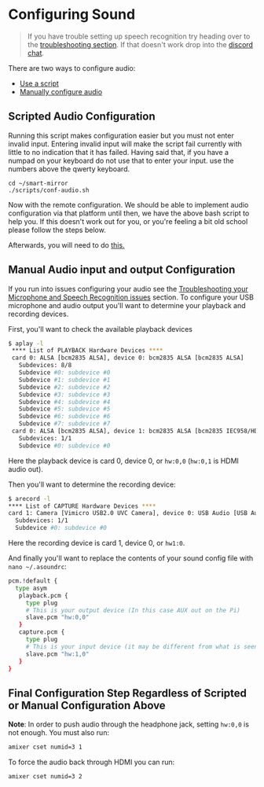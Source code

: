 # Configuring Sound

> If you have trouble setting up speech recognition try heading over to the [troubleshooting section](troubleshooting.md). If that doesn't work drop into the [discord chat](https://discord.gg/JDnHaZH).

There are two ways to configure audio: 
- [Use a script](#Scripted_Audio_Configuration)
- [Manually configure audio](#Scripted_Audio_Configuration)

## Scripted Audio Configuration

Running this script makes configuration easier but you must not enter invalid input. Entering invalid input will make the script fail currently with little to no indication that it has failed. Having said that, if you have a numpad on your keyboard do not use that to enter your input. use the numbers above the qwerty keyboard. 
```
cd ~/smart-mirror
./scripts/conf-audio.sh
```
Now with the remote configuration. We should be able to implement audio configuration via that platform until then, we have the above bash script to help you. If this doesn't work out for you, or you're feeling a bit old school please follow the steps below.

Afterwards, you will need to do [this.](#Final_Configuration_Step_Regardless_of_Scripted_or_Manual_Configuration_Above)

## Manual Audio input and output Configuration
If you run into issues configuring your audio see the [Troubleshooting your Microphone and Speech Recognition issues](microphone_and_speech_recognition_issues.md) section. To configure your USB microphone and audio output you'll want to determine your playback and recording devices. 

First, you'll want to check the available playback devices
``` bash
$ aplay -l
 **** List of PLAYBACK Hardware Devices ****
 card 0: ALSA [bcm2835 ALSA], device 0: bcm2835 ALSA [bcm2835 ALSA]
   Subdevices: 8/8
   Subdevice #0: subdevice #0
   Subdevice #1: subdevice #1
   Subdevice #2: subdevice #2
   Subdevice #3: subdevice #3
   Subdevice #4: subdevice #4
   Subdevice #5: subdevice #5
   Subdevice #6: subdevice #6
   Subdevice #7: subdevice #7
 card 0: ALSA [bcm2835 ALSA], device 1: bcm2835 ALSA [bcm2835 IEC958/HDMI]
   Subdevices: 1/1
   Subdevice #0: subdevice #0
```
Here the playback device is card 0, device 0, or `hw:0,0` (`hw:0,1` is HDMI audio out).

Then you'll want to determine the recording device:
``` bash
$ arecord -l
**** List of CAPTURE Hardware Devices ****
card 1: Camera [Vimicro USB2.0 UVC Camera], device 0: USB Audio [USB Audio]
  Subdevices: 1/1
  Subdevice #0: subdevice #0
```
Here the recording device is card 1, device 0, or `hw1:0`.


And finally you'll want to replace the contents of your sound config file with `nano ~/.asoundrc`:

``` bash
pcm.!default {
  type asym
   playback.pcm {
     type plug
     # This is your output device (In this case AUX out on the Pi)
     slave.pcm "hw:0,0"
   }
   capture.pcm {
     type plug
     # This is your input device (it may be different from what is seen here)
     slave.pcm "hw:1,0"
   }
}
```

## Final Configuration Step Regardless of Scripted or Manual Configuration Above

**Note**: In order to push audio through the headphone jack, setting `hw:0,0` is not enough. You must also run:
``` bash
amixer cset numid=3 1
```
To force the audio back through HDMI you can run:
``` bash
amixer cset numid=3 2
```

